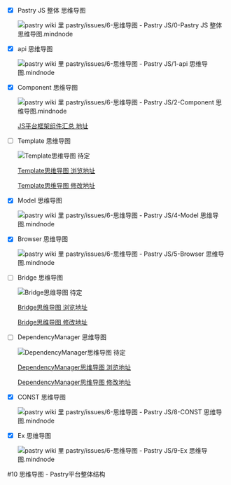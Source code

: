 * [x] Pastry JS 整体 思维导图

    ![pastry wiki 里 pastry/issues/6-思维导图 - Pastry JS/0-Pastry JS 整体 思维导图.mindnode](https://pastryteam.github.io/pastry/issues/0-images/6/6-0.png)
    
* [x] api 思维导图

    ![pastry wiki 里 pastry/issues/6-思维导图 - Pastry JS/1-api 思维导图.mindnode](https://pastryteam.github.io/pastry/issues/0-images/6/6-1.png)
    
* [x] Component 思维导图

    ![pastry wiki 里 pastry/issues/6-思维导图 - Pastry JS/2-Component 思维导图.mindnode](https://pastryteam.github.io/pastry/issues/0-images/6/6-2.png)
    
    [JS平台框架组件汇总 地址](https://pastryteam.github.io/pastry/#!plugins/plugins.md)

* [ ] Template 思维导图

    ![Template思维导图 待定][net_template]
    
    [Template思维导图 浏览地址][net_template_read]
    
    [Template思维导图 修改地址][net_template_update]

* [x] Model 思维导图

    ![pastry wiki 里 pastry/issues/6-思维导图 - Pastry JS/4-Model 思维导图.mindnode](https://pastryteam.github.io/pastry/issues/0-images/6/6-4.png)

* [x] Browser 思维导图

    ![pastry wiki 里 pastry/issues/6-思维导图 - Pastry JS/5-Browser 思维导图.mindnode](https://pastryteam.github.io/pastry/issues/0-images/6/6-5.png)

* [ ] Bridge 思维导图

    ![Bridge思维导图 待定][net_bridge]
    
    [Bridge思维导图 浏览地址][net_bridge_read]
    
    [Bridge思维导图 修改地址][net_bridge_update]

* [ ] DependencyManager 思维导图

    ![DependencyManager思维导图 待定][net_dependencyManager]
    
    [DependencyManager思维导图 浏览地址][net_dependencyManager_read]
    
    [DependencyManager思维导图 修改地址][net_dependencyManager_update]

* [x] CONST 思维导图

    ![pastry wiki 里 pastry/issues/6-思维导图 - Pastry JS/8-CONST 思维导图.mindnode](https://pastryteam.github.io/pastry/issues/0-images/6/6-8.png)

* [x] Ex 思维导图

    ![pastry wiki 里 pastry/issues/6-思维导图 - Pastry JS/9-Ex 思维导图.mindnode](https://pastryteam.github.io/pastry/issues/0-images/6/6-9.png)

#10 思维导图 - Pastry平台整体结构

[net_template]: #
[net_template_read]: #
[net_template_update]: #

[net_bridge]: #
[net_bridge_read]: #
[net_bridge_update]: #

[net_dependencyManager]: #
[net_dependencyManager_read]: #
[net_dependencyManager_update]: #
